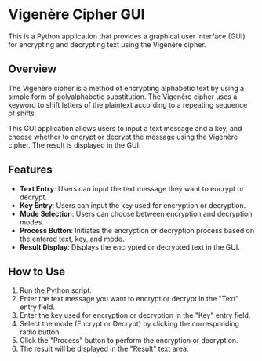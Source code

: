 # Vigenère Cipher GUI

This is a Python application that provides a graphical user interface (GUI) for encrypting and decrypting text using the Vigenère cipher.

## Overview

The Vigenère cipher is a method of encrypting alphabetic text by using a simple form of polyalphabetic substitution. The Vigenère cipher uses a keyword to shift letters of the plaintext according to a repeating sequence of shifts.

This GUI application allows users to input a text message and a key, and choose whether to encrypt or decrypt the message using the Vigenère cipher. The result is displayed in the GUI.

## Features

- **Text Entry**: Users can input the text message they want to encrypt or decrypt.
- **Key Entry**: Users can input the key used for encryption or decryption.
- **Mode Selection**: Users can choose between encryption and decryption modes.
- **Process Button**: Initiates the encryption or decryption process based on the entered text, key, and mode.
- **Result Display**: Displays the encrypted or decrypted text in the GUI.

## How to Use

1. Run the Python script.
2. Enter the text message you want to encrypt or decrypt in the "Text" entry field.
3. Enter the key used for encryption or decryption in the "Key" entry field.
4. Select the mode (Encrypt or Decrypt) by clicking the corresponding radio button.
5. Click the "Process" button to perform the encryption or decryption.
6. The result will be displayed in the "Result" text area.

